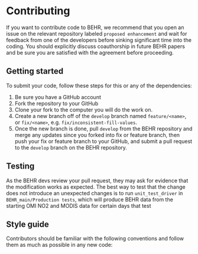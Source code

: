 # Contributing

If you want to contribute code to BEHR, we recommend that you open an issue on the relevant
repository labeled `proposed enhancement` and wait for feedback from one of the developers
before sinking significant time into the coding. You should explicitly discuss coauthorship
in future BEHR papers and be sure you are satisfied with the agreement before proceeding.

## Getting started

To submit your code, follow these steps for this or any of the dependencies:

1. Be sure you have a GitHub account
1. Fork the repository to your GitHub
1. Clone your fork to the computer you will do the work on.
1. Create a new branch off of the `develop` branch named `feature/<name>`, or
   `fix/<name>`, e.g. `fix/inconsistent-fill-values`. 
1. Once the new branch is done, pull `develop` from the BEHR repository and
   merge any updates since you forked into fix or feature branch, then push
   your fix or feature branch to your GitHub, and submit a pull request to
   the `develop` branch on the BEHR repository.

## Testing

As the BEHR devs review your pull request, they may ask for evidence that the modification
works as expected. The best way to test that the change does not introduce an unexpected
changes is to run `unit_test_driver` in `BEHR_main/Production tests`, which will produce
BEHR data from the starting OMI NO2 and MODIS data for certain days that test

## Style guide

Contributors should be familiar with the following conventions and follow them as 
much as possible in any new code:
